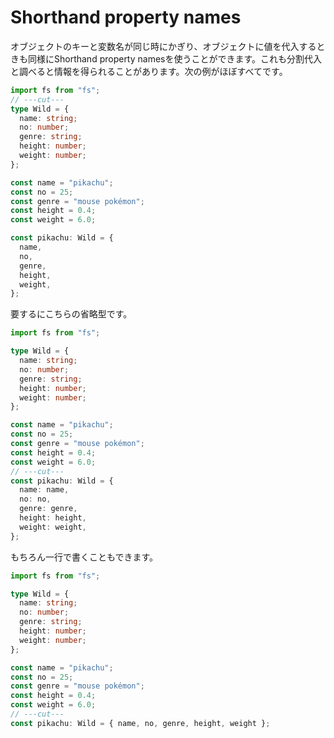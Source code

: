 # Shorthand property names

オブジェクトのキーと変数名が同じ時にかぎり、オブジェクトに値を代入するときも同様にShorthand property namesを使うことができます。これも分割代入と調べると情報を得られることがあります。次の例がほぼすべてです。

```ts twoslash
import fs from "fs";
// ---cut---
type Wild = {
  name: string;
  no: number;
  genre: string;
  height: number;
  weight: number;
};

const name = "pikachu";
const no = 25;
const genre = "mouse pokémon";
const height = 0.4;
const weight = 6.0;

const pikachu: Wild = {
  name,
  no,
  genre,
  height,
  weight,
};
```

要するにこちらの省略型です。

```ts twoslash
import fs from "fs";

type Wild = {
  name: string;
  no: number;
  genre: string;
  height: number;
  weight: number;
};

const name = "pikachu";
const no = 25;
const genre = "mouse pokémon";
const height = 0.4;
const weight = 6.0;
// ---cut---
const pikachu: Wild = {
  name: name,
  no: no,
  genre: genre,
  height: height,
  weight: weight,
};
```

もちろん一行で書くこともできます。

```ts twoslash
import fs from "fs";

type Wild = {
  name: string;
  no: number;
  genre: string;
  height: number;
  weight: number;
};

const name = "pikachu";
const no = 25;
const genre = "mouse pokémon";
const height = 0.4;
const weight = 6.0;
// ---cut---
const pikachu: Wild = { name, no, genre, height, weight };
```
